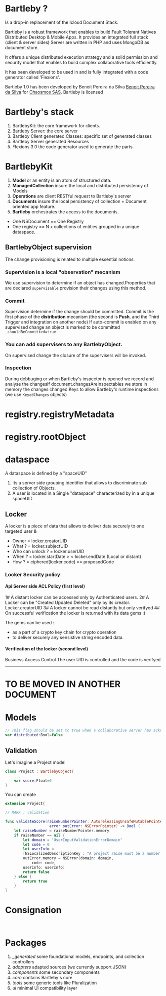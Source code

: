 # Bartleby ?

Is a drop-in replacement of the Icloud Document Stack.

Bartleby is a robust framework that enables to build Fault Tolerant Natives Distributed Desktop & Mobile Apps. It provides an integrated full stack  (client & server sides)
Server are written in PHP and uses MongoDB as document store.

It offers a unique distributed execution strategy and a solid permission and security model that enables to build complex collaborative tools efficiently. 

It has been developed to be used in and is fully integrated with a code generator called 'Flexions'.

Bartleby 1.0 has been developed by Benoit Pereira da Silva [Benoit Pereira da Silva](https://pereira-da-silva.com) for [Chaosmos SAS](http://chaosmos.fr).
Bartleby is licensed  

# Bartleby's stack

1. BartlebyKit: the core framework for clients.
2. Bartleby Server: the core server 
3. Bartleby Client generated Classes: specific set of generated classes 
4. Bartleby Server generated Resources
5. Flexions 3.0 the code generator used to generate the parts.

# BartlebyKit 

1. **Model** or an entity is an atom of structured data.
2. **ManagedCollection** insure the local and distributed persistency of Models
3. **Operations** are client RESTful request to Bartleby's server
4. **Documents** insure the local persistency of collection + Document oriented app feature. 
5. **Bartleby** orchestrates the access to the documents.


+ One NSDocument == One Registry 
+ One registry == N x collections of entities grouped in a unique dataspace.

## BartlebyObject supervision
The change provisioning is related to multiple essential notions.

### **Supervision** is a local  "observation" mecanism
We use supervision to determine if an object has changed.Properties that are declared `supervisable` provision their changes using this method.

### **Commit**

Supervision determine if the change should be committed. 
Commit is the first phase of the **distribution** mecanism (the second is **Push**, and the Third Trigger and integration on another node) If auto-commit is enabled on any supervised change an object is marked  to be committed `_shouldBeCommitted=true`

### You can add **supervisers** to any BartlebyObject.
On supervised change the closure of the supervisers will be invoked.

### **Inspection** 
During debbuging or when  Bartleby's inspector is opened we record and analyse the changesIf document.changesAreInspectables we store in memory the changes changed Keys to allow  Bartleby's runtime inspections (we use  `KeyedChanges` objects)


# registry.registryMetadata
# registry.rootObject
# dataspace

A dataspace is defined by a "spaceUID" 
1. Its a server side grouping identifier that allows to discriminate sub collection of Objects. 
2. A user is located in a Single "dataspace" characterized by in a unique spaceUID

## Locker 

A locker is a piece of data that allows to deliver data securely to one targeted user
&
- Owner = locker.creatorUID
- What ? = locker.subjectUID
- Who can unlock ? = locker.userUID
- When ? = locker.startDate > < locker.endDate (Local or distant)
- How ? = ciphered(locker.code) == proposedCode

### Locker Security policy 

#### Api Server side ACL Policy (first level)

1# A distant locker can be accessed only by Authenticated users.
2# A Locker can be "Created Updated Deleted" only by its creator. Locker.creatorUID
3# A locker cannot be read distantly but only verifyed
4# On successful verification the locker is returned with its data gems :)

The gems can be used : 
+ as a part of a crypto key chain for crypto operation
+ to deliver securely any sensistive string encoded data.

#### Verification of the locker (second level)

Business Access Control
The user UID is controlled and the code is verifyed

-----

# TO BE MOVED IN ANOTHER DOCUMENT 

# Models #

```swift 
// This flag should be set to true when a collaborative server has acknowledge the object creation
var distributed:Bool=false
```

## Validation ##

Let's imagine a Project model

```swift
class Project : BartlebyObject{
    ...
    var score:Float=0
}
```

You can create 

```swift
extension Project{

// MARK : validation

func validateScore(raiseNumberPointer: AutoreleasingUnsafeMutablePointer<NSNumber?>,
                    error outError: NSErrorPointer) -> Bool {
    let raiseNumber = raiseNumberPointer.memory
    if raiseNumber == nil {
        let domain = "UserInputValidationErrorDomain"
        let code = 0
        let userInfo =
        [NSLocalizedDescriptionKey : "A project raise must be a number."]
        outError.memory = NSError(domain: domain,
            code: code,
        userInfo: userInfo)
        return false
    } else {
        return true
    }
}

```

# Consignation #

```
    
```

# Packages # 

1. *\_generated* some foundational models, endpoints, and collection controllers
2. *adapters* adapted sources (we currently support JSON)
3. *components* some secondary components
4. *core* contains Bartleby's core
5. *tools* some generic tools like Pluralization
7. *ui* minimal UI compatibility layer
